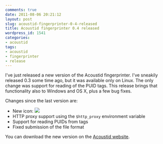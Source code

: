 ```yaml
---
comments: true
date: 2011-08-06 20:21:12
layout: post
slug: acoustid-fingerprinter-0-4-released
title: Acoustid fingerprinter 0.4 released
wordpress_id: 1541
categories:
- acoustid
tags:
- acoustid
- fingerprinter
- release
---
```


I've just released a new version of the Acoustid fingerprinter. I've sneakily released 0.3 some time ago, but it was available only on Linux. The only change was support for reading of the PUID tags. This release brings that functionality also to Windows and OS X, plus a few bug fixes.

Changes since the last version are:

  * New icon: ![](https://github.com/lalinsky/acoustid-fingerprinter/raw/master/images/acoustid-fp-16.png)
  * HTTP proxy support using the `$http_proxy` environment variable
  * Support for reading PUIDs from tags
  * Fixed submission of the file format

You can download the new version on the [Acoustid website](http://acoustid.org/fingerprinter).

